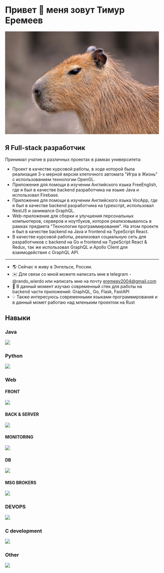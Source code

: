 Привет 👋 меня зовут Тимур Еремеев
======================================================================================================================================

<img src="./capi.jpeg" />

Я Full-stack разработчик
------------------------

Принимал учатие в различных проектах в рамках университета:
* Проект в качестве курсовой работы, в ходе которой была реализация 3-х мерной версии клеточного автомата "Игра в Жизнь" с использованием технологии OpenGL.
* Приложение для помощи в изучении Английского языка FreeEnglish, где я был в качестве backend разработчика на языке Java и использовал Firebase.
* Приложение для помощи в изучении Английского языка VocApp, где я был в качестве backend разработчика на typescript, использовал NestJS и занимался GraphQL.
* Web-приложение для сборки и улучшения персональных компьютеров, серверов и ноутбуков, которое реализовывалось в рамках предмета "Технологии программирования". На этом проекте я был в качестве backend на Java и frontend на TypeScript React.
* В качестве курсовой работы, реализовал социальную сеть для разработчиков с backend на Go и frontend на TypeScript React & Redux, так же использовал GraphQL и Apollo Client для взаимодействия с GraphQL API.

------------------------------------------------------------------------------------------------------------------------------------------------------------

* 🌎 Сейчас я живу в Энгельсе, России.
* ✉️ Для связи со мной можете написать мне в telegram - @rando_wierdo или написать мне на почту [eremeev2004@gmail.com](mailto:eremeevt2004@gmail.com)
* 🧠 В данный момент изучаю современный стек для работы на backend части приложений: GraphQL, Go, Flask, FastAPI
* 💡 Также интересуюсь современными языками программирования и в данный момет работаю над мленьким проектом на Rust

## Навыки
### Java
<p align="left">
  <a href="https://skillicons.dev">
    <img src="https://skillicons.dev/icons?i=java,scala,spring,hibernate,jenkins,selenium,firebase,gradle" />
  </a>
</p>

### Python
<p align="left">
  <a href="https://skillicons.dev">
    <img src="https://skillicons.dev/icons?i=py,flask,django,fastapi,selenium,anaconda" />
  </a>
</p>

### Web
#### FRONT
<p align="left">
  <a href="https://skillicons.dev">
    <img src="https://skillicons.dev/icons?i=vue,vuetify,react,redux,materialui,tailwind,windicss,sass,nextjs,js,ts" />
  </a>
</p>

#### BACK & SERVER
<p align="left">
  <a href="https://skillicons.dev">
    <img src="https://skillicons.dev/icons?i=express,nodejs,nestjs,npm,graphql,nginx,js,ts" />
  </a>
</p>

#### MONITORING
<p align="left">
  <a href="https://skillicons.dev">
    <img src="https://skillicons.dev/icons?i=grafana,prometheus" />
  </a>
</p>

#### DB
<p align="left">
  <a href="https://skillicons.dev">
    <img src="https://skillicons.dev/icons?i=mongodb,cassandra,postgres,mysql,sqlite,elasticsearch" />
  </a>
</p>

#### MSG BROKERS
<p align="left">
  <a href="https://skillicons.dev">
    <img src="https://skillicons.dev/icons?i=kafka,rabbitmq" />
  </a>
</p>

### DEVOPS
<p align="left">
  <a href="https://skillicons.dev">
    <img src="https://skillicons.dev/icons?i=docker,kubernetes,yarn" />
  </a>
</p>

### С development
<p align="left">
  <a href="https://skillicons.dev">
    <img src="https://skillicons.dev/icons?i=c,cpp,qt,cmake" />
  </a>
</p>

### Other
<p align="left">
  <a href="https://skillicons.dev">
    <img src="https://skillicons.dev/icons?i=bash,git,postman,rust,go" />
  </a>
</p>
